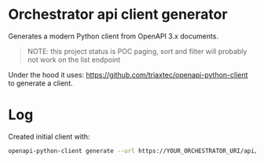 # Orchestrator api client generator

Generates a modern Python client from OpenAPI 3.x documents.

> NOTE: this project status is POC
> paging, sort and filter will probably not work on the list endpoint

Under the hood it uses: https://github.com/triaxtec/openapi-python-client to generate a client.

# Log

Created initial client with:

```bash
openapi-python-client generate --url https://YOUR_ORCHESTRATOR_URI/api/openapi.json
```


